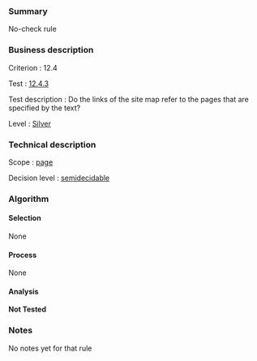 ### Summary

No-check rule

### Business description

Criterion : 12.4

Test :
[12.4.3](http://www.accessiweb.org/index.php/accessiweb-22-english-version.html#test-12-4-3)

Test description : Do the links of the site map refer to the pages that
are specified by the text?

Level : [Silver](/en/category/rules-design/accessiweb-11/level/argent)

### Technical description

Scope : [page](/en/category/rules-design/accessiweb-11/scope/page)

Decision level :
[semidecidable](/en/category/rules-design/accessiweb-11/decision-level/semidecidable)

### Algorithm

#### Selection

None

#### Process

None

#### Analysis

**Not Tested**

### Notes

No notes yet for that rule
